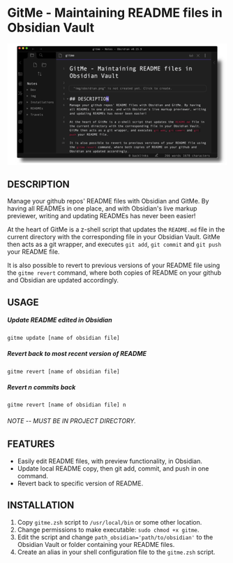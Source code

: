 # GitMe - Maintaining README files in Obsidian Vault

![obsidian](img/obsidian.png)

## DESCRIPTION
Manage your github repos' README files with Obsidian and GitMe. By having all READMEs in one place, and with Obsidian's live markup previewer, writing and updating READMEs has never been easier! 

At the heart of GitMe is a z-shell script that updates the `README.md` file in the current directory with the corresponding file in your Obsidian Vault. GitMe then acts as a git wrapper, and executes `git add`, `git commit` and `git push` your README file.

It is also possible to revert to previous versions of your README file using the `gitme revert` command, where both copies of README on your github and Obsidian are updated accordingly.

## USAGE
##### Update README edited in Obsidian
```bash
gitme update [name of obsidian file]
```

##### Revert back to most recent version of README
```bash
gitme revert [name of obsidian file]
```

##### Revert n commits back
```bash
gitme revert [name of obsidian file] n
```

###### NOTE -- MUST BE IN PROJECT DIRECTORY.

## FEATURES
* Easily edit README files, with preview functionality, in Obsidian.
* Update local README copy, then git add, commit, and push in one command.
* Revert back to specific version of README.

## INSTALLATION
1. Copy `gitme.zsh` script to `/usr/local/bin` or some other location.
2. Change permissions to make executable: `sudo chmod +x gitme`.
3. Edit the script and change `path_obsidian='path/to/obsidian'` to the Obsidian Vault or folder containing your README files.
4. Create an alias in your shell configuration file to the `gitme.zsh` script.